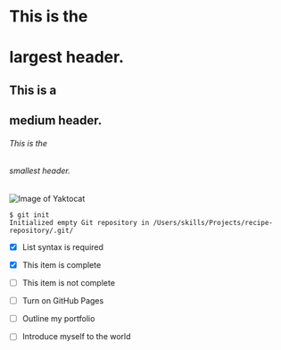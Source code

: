 # This is the <h1>  largest header.
## This is a <h2>  medium header.
###### This is the <h6> smallest header.
  
  
![Image of Yaktocat](https://octodex.github.com/images/yaktocat.png)

  
```
$ git init
Initialized empty Git repository in /Users/skills/Projects/recipe-repository/.git/
```

- [x] List syntax is required
- [x] This item is complete
- [ ] This item is not complete
  
- [ ] Turn on GitHub Pages
- [ ] Outline my portfolio
- [ ] Introduce myself to the world

